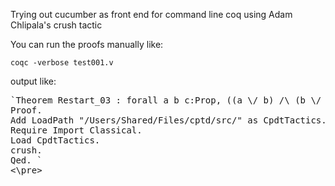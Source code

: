 Trying out cucumber as front end for command line coq using Adam Chlipala's crush tactic

You can run the proofs manually like:

`coqc -verbose test001.v `

output like:
<pre>
`Theorem Restart_03 : forall a b c:Prop, ((a \/ b) /\ (b \/ c)) -> (a \/ b \/ c).
Proof.
Add LoadPath "/Users/Shared/Files/cptd/src/" as CpdtTactics.
Require Import Classical.
Load CpdtTactics.
crush.
Qed. `
<\pre>
